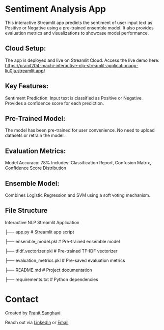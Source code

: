 # **Sentiment Analysis App**

This interactive Streamlit app predicts the sentiment of user input text as Positive or Negative using a pre-trained ensemble model. It also provides evaluation metrics and visualizations to showcase model performance.

## **Cloud Setup:**

The app is deployed and live on Streamlit Cloud. Access the live demo here: https://pranit204-machi-interactive-nlp-streamlit-applicationapp-liu0ja.streamlit.app/

## **Key Features:**

Sentiment Prediction:
Input text is classified as Positive or Negative.
Provides a confidence score for each prediction.

## **Pre-Trained Model:**

The model has been pre-trained for user convenience.
No need to upload datasets or retrain the model.

## **Evaluation Metrics:**

Model Accuracy: 78%
Includes:
Classification Report, Confusion Matrix, Confidence Score Distribution

## **Ensemble Model:**

Combines Logistic Regression and SVM using a soft voting mechanism.

## **File Structure**

Interactive NLP Streamlit Application

├── app.py                     # Streamlit app script

├── ensemble_model.pkl         # Pre-trained ensemble model

├── tfidf_vectorizer.pkl       # Pre-trained TF-IDF vectorizer

├── evaluation_metrics.pkl     # Pre-saved evaluation metrics

├── README.md                  # Project documentation

├── requirements.txt           # Python dependencies


# **Contact**

Created by [Pranit Sanghavi](https://github.com/pranit204)

Reach out via [LinkedIn](https://www.linkedin.com/in/pranit-sanghavi) or [Email](mailto:pranit.careers@gmail.com).
